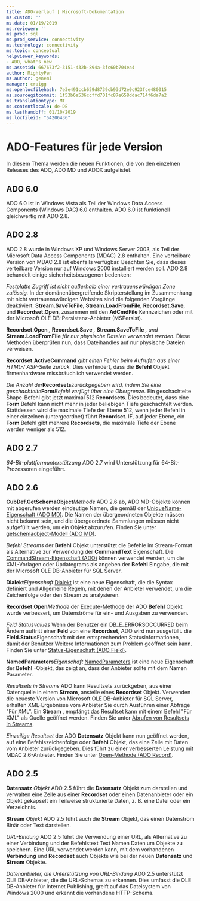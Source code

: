 ```yaml
---
title: ADO-Verlauf | Microsoft-Dokumentation
ms.custom: ''
ms.date: 01/19/2019
ms.reviewer: ''
ms.prod: sql
ms.prod_service: connectivity
ms.technology: connectivity
ms.topic: conceptual
helpviewer_keywords:
- ADO, what's new
ms.assetid: 667673f2-3151-432b-894a-3fc60b704ea4
author: MightyPen
ms.author: genemi
manager: craigg
ms.openlocfilehash: 7e3e491ccb659d8739cb93d72e0c923fce480015
ms.sourcegitcommit: 1f53b6a536ccffd701fc87e658ddac714f6da7a2
ms.translationtype: MT
ms.contentlocale: de-DE
ms.lasthandoff: 01/10/2019
ms.locfileid: "54206436"
---
```

# <a name="ado-features-for-each-release"></a>ADO-Features für jede Version

In diesem Thema werden die neuen Funktionen, die von den einzelnen Releases des ADO, ADO MD und ADOX aufgelistet.

## <a name="ado-60"></a>ADO 6.0

 ADO 6.0 ist in Windows Vista als Teil der Windows Data Access Components (Windows DAC) 6.0 enthalten. ADO 6.0 ist funktionell gleichwertig mit ADO 2.8.

## <a name="ado-28"></a>ADO 2.8

 ADO 2.8 wurde in Windows XP und Windows Server 2003, als Teil der Microsoft Data Access Components (MDAC) 2.8 enthalten. Eine verteilbare Version von MDAC 2.8 ist ebenfalls verfügbar. Beachten Sie, dass dieses verteilbare Version nur auf Windows 2000 installiert werden soll. ADO 2.8 behandelt einige sicherheitsbezogenen bedenken:

 *Festplatte Zugriff ist nicht außerhalb einer vertrauenswürdigen Zone zulässig.*
In der domänenübergreifende Skripterstellung im Zusammenhang mit nicht vertrauenswürdigen Websites sind die folgenden Vorgänge deaktiviert: **Stream.SaveToFile**, **Stream.LoadFromFile**, **Recordset.Save**, und **Recordset.Open**, zusammen mit den **AdCmdFile**  Kennzeichen oder mit der Microsoft OLE DB-Persistenz-Anbieter (MSPersist).

 **Recordset.Open** _,_ **Recordset.Save** _,_ **Stream.SaveToFile** _, und_ **Stream.LoadFromFile** _für nur physische Dateien verwendet werden._
Diese Methoden überprüfen nun, dass Dateihandles auf nur physische Dateien verweisen.

 **Recordset.ActiveCommand** _gibt einen Fehler beim Aufrufen aus einer HTML-/ ASP-Seite zurück._
Dies verhindert, dass die **Befehl** Objekt firmenhardware missbräuchlich verwendet werden.

 _Die Anzahl der_**Recordsets**_zurückgegeben wird, indem Sie eine geschachtelte_**Form**_Befehl verfügt über eine Obergrenze._
Ein geschachtelte Shape-Befehl gibt jetzt maximal 512 **Recordsets**. Dies bedeutet, dass eine **Form** Befehl kann nicht mehr in jeder beliebigen Tiefe geschachtelt werden. Stattdessen wird die maximale Tiefe der Ebene 512, wenn jeder Befehl in einer einzelnen (untergeordnet) führt **Recordset**. IF, auf jeder Ebene, ein **Form** Befehl gibt mehrere **Recordsets**, die maximale Tiefe der Ebene werden weniger als 512.

## <a name="ado-27"></a>ADO 2.7

 *64-Bit-plattformunterstützung* ADO 2.7 wird Unterstützung für 64-Bit-Prozessoren eingeführt.

## <a name="ado-26"></a>ADO 2.6

 **CubDef.GetSchemaObject**_Methode_ ADO 2.6 ab, ADO MD-Objekte können mit abgerufen werden eindeutige Namen, die gemäß der [UniqueName-Eigenschaft (ADO MD)](../../ado/reference/ado-md-api/uniquename-property-ado-md.md). Die Namen der übergeordneten Objekte müssen nicht bekannt sein, und die übergeordnete Sammlungen müssen nicht aufgefüllt werden, um ein Objekt abzurufen. Finden Sie unter [getschemaobject-Modell (ADO MD)](../../ado/reference/ado-md-api/getschemaobject-method-ado-md.md).

 *Befehl Streams* der **Befehl** Objekt unterstützt die Befehle im Stream-Format als Alternative zur Verwendung der **CommandText** Eigenschaft. Die [CommandStream-Eigenschaft (ADO)](../../ado/reference/ado-api/commandstream-property-ado.md) können verwendet werden, um die XML-Vorlagen oder Updategrams als angeben der **Befehl** Eingabe, die mit der Microsoft OLE DB-Anbieter für SQL Server.

 **Dialekt**_Eigenschaft_ [Dialekt](../../ado/reference/ado-api/dialect-property.md) ist eine neue Eigenschaft, die die Syntax definiert und Allgemeine Regeln, mit denen der Anbieter verwendet, um die Zeichenfolge oder den Stream zu analysieren.

 **Recordset.Open**_Methode_ der [Execute-Methode](../../ado/reference/ado-api/execute-method-ado-command.md) der ADO **Befehl** Objekt wurde verbessert, um Datenströme für ein- und Ausgaben zu verwenden.

 *Feld Statusvalues* Wenn der Benutzer ein DB_E_ERRORSOCCURRED beim Ändern auftritt einer **Feld** von eine **Recordset**, ADO wird nun ausgefüllt. die **Field.Status**Eigenschaft mit den entsprechenden Statusinformationen, damit der Benutzer Weitere Informationen zum Problem geöffnet sein kann. Finden Sie unter [Status-Eigenschaft (ADO Field)](../../ado/reference/ado-api/status-property-ado-field.md).

 **NamedParameters**_Eigenschaft_ [NamedParameters](../../ado/reference/ado-api/namedparameters-property-ado.md) ist eine neue Eigenschaft der **Befehl** -Objekt, das zeigt an, dass der Anbieter sollte mit dem Namen Parameter.

 *Resultsets in Streams* ADO kann Resultsets zurückgeben, aus einer Datenquelle in einem **Stream**, anstelle eines **Recordset** Objekt. Verwenden die neueste Version von Microsoft OLE DB-Anbieter für SQL Server, erhalten XML-Ergebnisse vom Anbieter Sie durch Ausführen einer Abfrage "Für XML". Ein **Stream** , empfängt das Resultset kann mit einem Befehl "Für XML" als Quelle geöffnet werden. Finden Sie unter [Abrufen von Resultsets in Streams](../../ado/guide/data/retrieving-resultsets-into-streams.md).

 *Einzeilige Resultset* der ADO **Datensatz** Objekt kann nun geöffnet werden, auf eine Befehlszeichenfolge oder **Befehl** Objekt, das eine Zeile mit Daten vom Anbieter zurückgegeben. Dies führt zu einer verbesserten Leistung mit MDAC 2.6-Anbieter. Finden Sie unter [Open-Methode (ADO Record)](../../ado/reference/ado-api/open-method-ado-record.md).

## <a name="ado-25"></a>ADO 2.5

 **Datensatz** _Objekt_ ADO 2.5 führt die **Datensatz** Objekt zum darstellen und verwalten eine Zeile aus einer **Recordset** oder einen Datenanbieter oder ein Objekt gekapselt ein Teilweise strukturierte Daten, z. B. eine Datei oder ein Verzeichnis.

 **Stream** _Objekt_ ADO 2.5 führt auch die **Stream** Objekt, das einen Datenstrom Binär oder Text darstellen.

 *URL-Bindung* ADO 2.5 führt die Verwendung einer URL, als Alternative zu einer Verbindung und der Befehlstext Text Namen Daten um Objekte zu speichern. Eine URL verwendet werden kann, mit dem vorhandenen **Verbindung** und **Recordset** auch Objekte wie bei der neuen **Datensatz** und **Stream** Objekte.

 *Datenanbieter, die Unterstützung von URL-Bindung* ADO 2.5 unterstützt OLE DB-Anbieter, die die URL-Schemas zu erkennen. Dies umfasst die OLE DB-Anbieter für Internet Publishing, greift auf das Dateisystem von Windows 2000 und erkennt die vorhandene HTTP-Schema.
